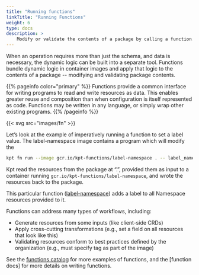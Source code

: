 ```yaml
---
title: "Running functions"
linkTitle: "Running Functions"
weight: 6
type: docs
description: >
    Modify or validate the contents of a package by calling a function.
---
```


When an operation requires more than just the schema, and data is necessary,
the dynamic logic can be built into a separate tool.
Functions bundle dynamic logic in container images and apply that logic to the
contents of a package -- modifying and validating package contents.

{{% pageinfo color="primary" %}}
Functions provide a common interface for writing programs to read and write
resources as data. This enables greater reuse and composition than when
configuration is itself represented as code. Functions may be written in any
language, or simply wrap other existing programs.
{{% /pageinfo %}}

{{< svg src="images/fn" >}}

Let’s look at the example of imperatively running a function to set a label
value.  The label-namespace image contains a program which will modify the 

```sh
kpt fn run --image gcr.io/kpt-functions/label-namespace . -- label_name=color label_value=orange
```

Kpt read the resources from the package at “.”, provided them as input to
a container running `gcr.io/kpt-functions/label-namespace`, and wrote the
resources back to the package.

This particular function ([label-namespace]) adds a label to all Namespace resources
provided to it.

Functions can address many types of workflows, including:

- Generate resources from some inputs (like client-side CRDs)
- Apply cross-cutting transformations (e.g., set a field on all resources that
  look like this)
- Validating resources conform to best practices defined by the organization
  (e.g., must specify tag as part of the image)

See the [functions catalog] for more examples of functions, and the
[function docs] for more details on writing functions.

[label-namespace]: https://github.com/GoogleContainerTools/kpt-functions-sdk/blob/master/ts/hello-world/src/label_namespace.ts
[functions catalog]: https://googlecontainertools.github.io/kpt-functions-catalog/
[functions docs]: https://googlecontainertools.github.io/kpt-functions-sdk/
